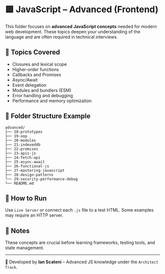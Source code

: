 # 🟨 JavaScript – Advanced (Frontend)

This folder focuses on **advanced JavaScript concepts** needed for modern web development. These topics deepen your understanding of the language and are often required in technical interviews.

## 🧠 Topics Covered

- Closures and lexical scope
- Higher-order functions
- Callbacks and Promises
- Async/Await
- Event delegation
- Modules and bundlers (ESM)
- Error handling and debugging
- Performance and memory optimization

## 📁 Folder Structure Example

```
advanced/
├── 18-prototypes
├── 19-oop
├── 20-modules
├── 21-indexeddb
├── 22-promises
├── 23-apis-js
├── 24-fetch-api
├── 25-async-await
├── 26-functional-js
├── 27-mastering-javascript
├── 28-design-patterns
└── 29-security-performance-debug
└── README.md
```

## 🚀 How to Run

Use `Live Server` or connect each `.js` file to a test HTML. Some examples may require an HTTP server.

## 📌 Notes

These concepts are crucial before learning frameworks, testing tools, and state management.

---
📄 Developed by **Ian Scateni** – Advanced JS knowledge under the `Architect Track`.
